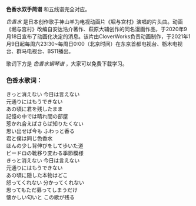 

**色香水双手简谱** 和五线谱完全对应。

_色香水_
是日本创作歌手神山羊为电视动画片《堀与宫村》演唱的片头曲。动画《堀与宫村》改编自安达浩介著作、萩原大辅创作的同名漫画作品，于2020年9月18日宣布了动画化决定的消息。该片由CloverWorks负责动画制作，于2021年1月9日起每周六23:30~每周日0:00（北京时间）在东京首都电视台、栃木电视台、群马电视台、BS11播出。

歌词下方是 _色香水钢琴谱_ ，大家可以免费下载学习。

### 色香水歌词：

きっと消えない 今日は言えない  
元通りにはもうできない  
あの頃に君を残したまま  
記憶の中では晴れ間の部屋  
惹かれ合えばさらば知りたくない  
思い出せば今も ふわっと香る  
君と僕は同じ色香水  
ほんの少し背伸びをして歩いた道  
ビードロの靴移り変わる季節模様  
きっと消えない 今日は言えない  
元通りにはもうできない  
あの頃に隠した本物はどこ  
怒ってくれない 分かってくれない  
思ってもただ募ってしまうだけ  
懐かしい匂いと この歌が残る

